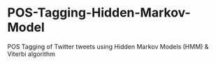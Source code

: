 # POS-Tagging-Hidden-Markov-Model
POS Tagging of Twitter tweets using Hidden Markov Models (HMM) &amp; Viterbi algorithm
